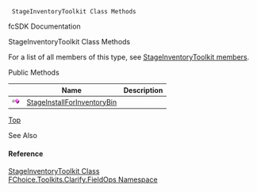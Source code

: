 ﻿     StageInventoryToolkit Class Methods                                                   

fcSDK Documentation

StageInventoryToolkit Class Methods

For a list of all members of this type, see [StageInventoryToolkit members](FChoice.Toolkits.Clarify~FChoice.Toolkits.Clarify.FieldOps.StageInventoryToolkit_members.md).

Public Methods

|   | Name | Description |
| --- | --- | --- |
| ![Public Method](dotnetimages/publicMethod.png) | [StageInstallForInventoryBin](FChoice.Toolkits.Clarify~FChoice.Toolkits.Clarify.FieldOps.StageInventoryToolkit~StageInstallForInventoryBin.md) |   |

[Top](#top)

See Also

#### Reference

[StageInventoryToolkit Class](FChoice.Toolkits.Clarify~FChoice.Toolkits.Clarify.FieldOps.StageInventoryToolkit.md)  
[FChoice.Toolkits.Clarify.FieldOps Namespace](FChoice.Toolkits.Clarify~FChoice.Toolkits.Clarify.FieldOps_namespace.md)
